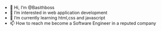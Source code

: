 - 👋 Hi, I’m @Basithboss
- 👀 I’m interested in web application development
- 🌱 I’m currently learning html,css and javascript
- 📫 How to reach me become a Software Engineer in a reputed company

<!---
Basithboss/Basithboss is a ✨ special ✨ repository because its `README.md` (this file) appears on your GitHub profile.
You can click the Preview link to take a look at your changes.
--->
